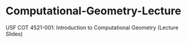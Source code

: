 # Computational-Geometry-Lecture
USF COT 4521-001: Introduction to Computational Geometry (Lecture Slides)
